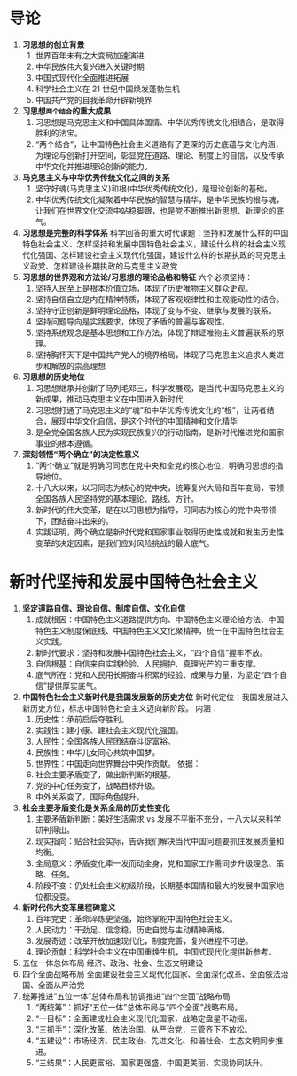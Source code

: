 # 导论
1. **习思想的创立背景**
    1. 世界百年未有之大变局加速演进
    2. 中华民族伟大复兴进入关键时期
    3. 中国式现代化全面推进拓展
    4. 科学社会主义在 21 世纪中国焕发蓬勃生机
    5. 中国共产党的自我革命开辟新境界
2. **习思想`两个结合`的重大成果**
    1. 习思想是马克思主义和中国具体国情、中华优秀传统文化相结合，是取得胜利的法宝。
    2. “两个结合”，让中国特色社会主义道路有了更深的历史底蕴与文化内涵，为理论与创新打开空间，彰显党在道路、理论、制度上的自信，以及传承中华文化并推进理论创新的能力。
3. **马克思主义与中华优秀传统文化之间的关系**
    1. 坚守好魂(马克思主义)和根(中华优秀传统文化)，是理论创新的基础。
    2. 中华优秀传统文化凝聚着中华民族的智慧与精华，是中华民族的根与魂，让我们在世界文化交流中站稳脚跟，也是党不断推出新思想、新理论的底气。
4. **习思想是完整的科学体系**
    科学回答的重大时代课题：坚持和发展什么样的中国特色社会主义、怎样坚持和发展中国特色社会主义，建设什么样的社会主义现代化强国、怎样建设社会主义现代化强国，建设什么样的长期执政的马克思主义政党、怎样建设长期执政的马克思主义政党
5. **习思想的世界观和方法论/习思想的理论品格和特征**
    六个必须坚持：
      1. 坚持人民至上是根本价值立场，体现了历史唯物主义群众史观。
      2. 坚持自信自立是内在精神特质，体现了客观规律性和主观能动性的结合。
      3. 坚持守正创新是鲜明理论品格，体现了变与不变、继承与发展的联系。
      4. 坚持问题导向是实践要求，体现了矛盾的普遍与客观性。
      5. 坚持系统观念是基本思想和工作方法，体现了辩证唯物主义普遍联系的原理。
      6. 坚持胸怀天下是中国共产党人的境界格局，体现了马克思主义追求人类进步和解放的崇高理想
6. **习思想的历史地位**
    1. 习思想继承并创新了马列毛邓三，科学发展观，是当代中国马克思主义的新成果，推动马克思主义在中国进入新时代
    2. 习思想打通了马克思主义的“魂”和中华优秀传统文化的“根”，让两者结合，展现中华文化自信，是这个时代的中国精神和文化精华
    3. 是全党全国各族人民为实现民族复兴的行动指南，是新时代推进党和国家事业的根本遵循。
7. **深刻领悟“两个确立”的决定性意义**
    1. “两个确立”就是明确习同志在党中央和全党的核心地位，明确习思想的指导地位。
    2. 十八大以来，以习同志为核心的党中央，统筹复兴大局和百年变局，带领全国各族人民坚持党的基本理论、路线、方针。
    3. 新时代的伟大变革，是在以习思想为指导，习同志为核心的党中央带领下，团结奋斗出来的。
    4. 实践证明，两个确立是新时代党和国家事业取得历史性成就和发生历史性变革的决定因素，是我们应对风险挑战的最大底气。

# 新时代坚持和发展中国特色社会主义
1. **坚定道路自信、理论自信、制度自信、文化自信**
    1. 成就根因：中国特色主义道路提供方向、中国特色主义理论给方法、中国特色主义制度保底线、中国特色主义文化聚精神，统一在中国特色社会主义实践。
    2. 新时代要求：坚持和发展中国特色社会主义，“四个自信”握牢不放。
    3. 自信根基：自信来自实践检验、人民拥护、真理光芒的三重支撑。
    4. 底气所在：党和人民用长期奋斗积累的经验、成果与力量，为坚定“四个自信”提供厚实底气。
2. **中国特色社会主义新时代是我国发展新的历史方位**
    新时代定位：我国发展进入新历史方位，标志中国特色社会主义迈向新阶段。
    内涵：
    1. 历史性：承前启后夺胜利。
    2. 实践性：建小康、建社会主义现代化强国。
    3. 人民性：全国各族人民团结奋斗促富裕。
    4. 民族性：中华儿女同心共筑中国梦。
    5. 世界性：中国走向世界舞台中央作贡献。
    依据：
    1. 社会主要矛盾变了，做出新判断的根基。
    2. 党的中心任务变了，战略目标升级。
    3. 中外关系变了，国际角色提升。
3. **社会主要矛盾变化是关系全局的历史性变化**
    1. 主要矛盾新判断：美好生活需求 vs 发展不平衡不充分，十八大以来科学研判得出。
    2. 现实指向：贴合社会实际，告诉我们解决当代中国问题要抓住发展质量和均衡。
    3. 全局意义：矛盾变化牵一发而动全身，党和国家工作需同步升级理念、策略、任务。
    4. 阶段不变：仍处社会主义初级阶段，长期基本国情和最大的发展中国家地位都没变。
4. **新时代伟大变革里程碑意义**
    1. 百年党史：革命淬炼更坚强，始终掌舵中国特色社会主义。
    2. 人民动力：干劲足、信念稳，历史自觉与主动精神满格。
    3. 发展奇迹：改革开放加速现代化，制度完善，复兴进程不可逆。
    4. 理论贡献：科学社会主义在中国重焕生机，中国式现代化提供新参考。
5. 五位一体总体布局
    经济、政治、社会、生态文明建设
6. 四个全面战略布局
    全面建设社会主义现代化国家、全面深化改革、全面依法治国、全面从严治党
7. 统筹推进“五位一体”总体布局和协调推进“四个全面”战略布局
    1. “两统筹”：抓好“五位一体”总体布局与“四个全面”战略布局。
    2. “一目标”：全面建成社会主义现代化国家，战略定盘星不动摇。
    3. “三抓手”：深化改革、依法治国、从严治党，三管齐下不放松。
    4. “五建设”：市场经济、民主政治、先进文化、和谐社会、生态文明同步推进。
    5. “三结果”：人民更富裕、国家更强盛、中国更美丽，实现协同跃升。

